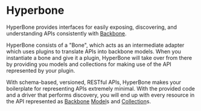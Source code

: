 Hyperbone
=========

HyperBone provides interfaces for easily exposing, discovering, and
understanding APIs consistently with [Backbone][bb].

HyperBone consists of a "Bone", which acts as an intermediate adapter which
uses plugins to translate APIs into backbone models. When you instantiate a
bone and give it a plugin, HyperBone will take over from there by providing you
models and collections for making use of the API represented by your plugin.

With schema-based, versioned, RESTful APIs, HyperBone makes your boilerplate
for representing APIs extremely minimal. With the provided code and a driver
that performs discovery, you will end up with every resource in the API
represented as [Backbone][bb] [Model][md]s and [Collection][cl]s.



[bb]: http://backbonejs.com "Backbone.JS"
[md]: http://backbonejs.org/#Model "Backbone.JS - Model"
[cl]: http://backbonejs.org/#Collection "Backbone.JS - Model"

